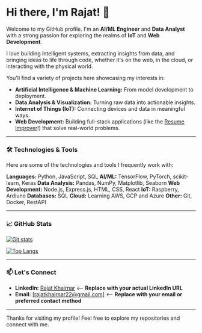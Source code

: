 # Hi there, I'm Rajat! 👋

Welcome to my GitHub profile. I'm an **AI/ML Engineer** and **Data Analyst** with a strong passion for exploring the realms of **IoT** and **Web Development**.

I love building intelligent systems, extracting insights from data, and bringing ideas to life through code, whether it's on the web, in the cloud, or interacting with the physical world.

You'll find a variety of projects here showcasing my interests in:

* **Artificial Intelligence & Machine Learning:** From model development to deployment.
* **Data Analysis & Visualization:** Turning raw data into actionable insights.
* **Internet of Things (IoT):** Connecting devices and data in meaningful ways.
* **Web Development:** Building full-stack applications (like the [Resume Improver](https://github.com/TheCoderRajat07/Resume-Improver)!) that solve real-world problems.

---

### 🛠️ Technologies & Tools

Here are some of the technologies and tools I frequently work with:

**Languages:** Python, JavaScript, SQL
**AI/ML:** TensorFlow, PyTorch, scikit-learn, Keras
**Data Analysis:** Pandas, NumPy, Matplotlib, Seaborn
**Web Development:** Node.js, Express.js, HTML, CSS, React 
**IoT:** Raspberry, Ardiuno 
**Databases:** SQL
**Cloud:** Learning AWS, GCP and Azure
**Other:** Git, Docker, RestAPI

---

### 📈 GitHub Stats

[![Git stats](https://github-readme-stats.vercel.app/api?username=TheCoderRajat07&show_icons=true&theme=radical)](https://github.com/anuraghazra/github-readme-stats)

[![Top Langs](https://github-readme-stats.vercel.app/api/top-langs/?username=TheCoderRajat07&layout=compact&theme=radical)](https://github.com/anuraghazra/github-readme-stats)



---

### 📫 Let's Connect

* **LinkedIn:** [Rajat Khairnar](https://www.linkedin.com/in/rajat-khairnar-796534261?utm_source=share&utm_campaign=share_via&utm_content=profile&utm_medium=android_app )  <-- **Replace with your actual LinkedIn URL**
* **Email:** [rajatkhairnar22@gmail.com] <-- **Replace with your email or preferred contact method**


---

Thanks for visiting my profile! Feel free to explore my repositories and connect with me.
